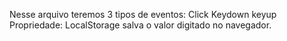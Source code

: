 Nesse arquivo teremos 3 tipos de eventos:
Click
Keydown
keyup
Propriedade:
LocalStorage salva o valor digitado no navegador.